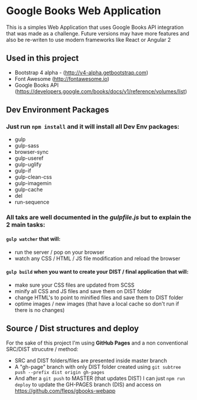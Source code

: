 # Google Books Web Application

This is a simples Web Application that uses Google Books API integration that was made as a challenge. Future versions may have more features and also be re-writen to use modern frameworks like React or Angular 2


## Used in this project
* Bootstrap 4 alpha - (http://v4-alpha.getbootstrap.com)
* Font Awesome (http://fontawesome.io)
* Google Books API (https://developers.google.com/books/docs/v1/reference/volumes/list)

## Dev Environment Packages
### Just run `npm install` and it will install all Dev Env packages:
- gulp
- gulp-sass
- browser-sync
- gulp-useref
- gulp-uglify
- gulp-if
- gulp-clean-css
- gulp-imagemin
- gulp-cache
- del
- run-sequence

### All taks are well documented in the _gulpfile.js_ but to explain the 2 main tasks:

#### `gulp watcher` that will: 
- run the server / pop on your browser 
- watch any CSS / HTML / JS file modification and reload the browser

#### `gulp build` when you want to create your DIST / final application that will:
- make sure your CSS files are updated from SCSS
- minify all CSS and JS files and save them on DIST folder
- change HTML's to point to minified files and save them to DIST folder
- optime images / new images (that have a local cache so don't run if there is no changes)

## Source / Dist structures and deploy
For the sake of this project I'm using **GitHub Pages** and a non conventional SRC/DIST strucutre / method:

- SRC and DIST folders/files are presented inside master branch
- A "gh-page" branch with only DIST folder created using `git subtree push --prefix dist origin gh-pages`
- And after a `git push` to MASTER (that updates DIST) I can just `npm run deploy` to update the GH-PAGES branch (DIS) and access on https://github.com/fleps/gbooks-webapp

